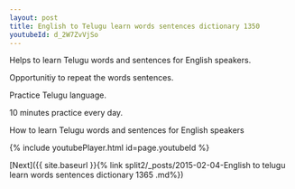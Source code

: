```yaml
---
layout: post
title: English to Telugu learn words sentences dictionary 1350 
youtubeId: d_2W7ZvVjSo
---
```

 
 
Helps to learn Telugu words and sentences for English speakers.

Opportunitiy to repeat the words sentences. 

Practice Telugu language. 
 
10 minutes practice every day. 
 
How to learn Telugu words and sentences for English speakers 
 
{% include youtubePlayer.html id=page.youtubeId %}
 
 
[Next]({{ site.baseurl }}{% link  split2/_posts/2015-02-04-English to telugu learn words sentences dictionary 1365 .md%})
 

